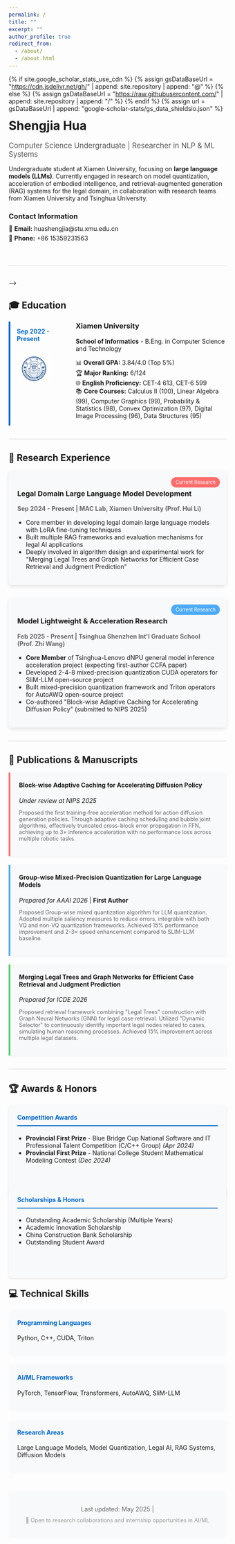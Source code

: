 ```yaml
---
permalink: /
title: ""
excerpt: ""
author_profile: true
redirect_from: 
  - /about/
  - /about.html
---
```


{% if site.google_scholar_stats_use_cdn %}
{% assign gsDataBaseUrl = "https://cdn.jsdelivr.net/gh/" | append: site.repository | append: "@" %}
{% else %}
{% assign gsDataBaseUrl = "https://raw.githubusercontent.com/" | append: site.repository | append: "/" %}
{% endif %}
{% assign url = gsDataBaseUrl | append: "google-scholar-stats/gs_data_shieldsio.json" %}

<span class='anchor' id='about-me'></span>

<div class="profile-container" style="display: flex; align-items: flex-start; margin-bottom: 40px;">
  <div class="profile-content" style="flex: 1;">
    <h1 style="margin-top: 0;">Shengjia Hua</h1>
    <p style="font-size: 1.2em; color: #555; margin-bottom: 15px;">
  Computer Science Undergraduate | Researcher in NLP & ML Systems
</p>
<p>
  Undergraduate student at Xiamen University, focusing on <strong>large language models (LLMs)</strong>. Currently engaged in research on model quantization, acceleration of embodied intelligence, and retrieval-augmented generation (RAG) systems for the legal domain, in collaboration with research teams from Xiamen University and Tsinghua University.
</p>

<div style="margin-top: 20px;">
  <h3 style="margin-bottom: 10px;">Contact Information</h3>
  <ul style="list-style-type: none; padding-left: 0; margin-top: 0;">
    <li style="margin-bottom: 5px;">📧 <strong>Email:</strong>  huashengjia@stu.xmu.edu.cn</li>
<!--     <li>💬 <strong>WeChat:</strong> Esther0095</li> -->
    <li>📱 <strong>Phone:</strong> +86 15359231563</li>
  </ul>
</div>
<!--   </div>  <div class="profile-image" style="flex: 0 0 200px; margin-left: 40px;">    <!-- Profile photo placeholder -->    <!--<img src="images/dzdzs.jpg" alt="Hua Shengjia" style="width: 100%; border-radius: 50%; border: 3px solid #0066cc;">-->   </div> </div> <div class="section-divider" style="border-top: 2px solid #eaeaea; margin: 30px 0;"></div> -->

<span class='anchor' id='education'></span>
## 🎓 Education

<div class="education-container">
  <div class="education-item" style="display: flex; margin-bottom: 30px; border-left: 4px solid #0066cc; padding-left: 15px;">
    <div style="flex: 1; margin-right: 20px;">
      <p style="font-weight: bold; color: #0066cc;">Sep 2022 - Present</p>
      <img src="images/XMUlogo.png" alt="XMU Logo" style="max-width: 80px; margin-top: 10px;">
    </div>
    <div style="flex: 3;">
      <h3 style="margin-top: 0;">Xiamen University</h3>
      <p><strong>School of Informatics</strong> - B.Eng. in Computer Science and Technology</p>
      <ul style="list-style-type: none; padding-left: 0;">
        <li>📊 <strong>Overall GPA:</strong> 3.84/4.0 (Top 5%)</li>
        <li>🏆 <strong>Major Ranking:</strong> 6/124</li>
        <li>🌐 <strong>English Proficiency:</strong> CET-4 613, CET-6 599</li>
        <li>📚 <strong>Core Courses:</strong> Calculus II (100), Linear Algebra (99), Computer Graphics (99), Probability & Statistics (98), Convex Optimization (97), Digital Image Processing (96), Data Structures (95)</li>
      </ul>
    </div>
  </div>
</div>

<div class="section-divider" style="border-top: 2px solid #eaeaea; margin: 30px 0;"></div>

<span class='anchor' id='research-experience'></span>
## 🔬 Research Experience

<div class="research-container">
  <!-- Current Research 1 -->
  <div class="research-item" style="margin-bottom: 30px; border-radius: 8px; overflow: hidden; box-shadow: 0 4px 8px rgba(0,0,0,0.1);">
    <div style="background-color: #f8f9fa; padding: 20px; position: relative;">
      <span style="position: absolute; top: 15px; right: 15px; background-color: #ff6b6b; color: white; padding: 5px 10px; border-radius: 15px; font-size: 0.8em;">Current Research</span>
      <h3>Legal Domain Large Language Model Development</h3>
      <p style="color: #666;"><strong>Sep 2024 - Present | MAC Lab, Xiamen University (Prof. Hui Li)</strong></p>
      <div style="margin-top: 15px;">
        <ul style="padding-left: 20px; margin-top: 0;">
          <li>Core member in developing legal domain large language models with LoRA fine-tuning techniques</li>
          <li>Built multiple RAG frameworks and evaluation mechanisms for legal AI applications</li>
          <li>Deeply involved in algorithm design and experimental work for "Merging Legal Trees and Graph Networks for Efficient Case Retrieval and Judgment Prediction"</li>
        </ul>
      </div>
    </div>
  </div>

  <!-- Current Research 2 -->
  <div class="research-item" style="margin-bottom: 30px; border-radius: 8px; overflow: hidden; box-shadow: 0 4px 8px rgba(0,0,0,0.1);">
    <div style="background-color: #f8f9fa; padding: 20px; position: relative;">
      <span style="position: absolute; top: 15px; right: 15px; background-color: #4dabf7; color: white; padding: 5px 10px; border-radius: 15px; font-size: 0.8em;">Current Research</span>
      <h3>Model Lightweight & Acceleration Research</h3>
      <p style="color: #666;"><strong>Feb 2025 - Present | Tsinghua Shenzhen Int'l Graduate School (Prof. Zhi Wang)</strong></p>
      <div style="margin-top: 15px;">
        <ul style="padding-left: 20px; margin-top: 0;">
          <li><strong>Core Member</strong> of Tsinghua-Lenovo dNPU general model inference acceleration project (expecting first-author CCFA paper)</li>
          <li>Developed 2-4-8 mixed-precision quantization CUDA operators for SliM-LLM open-source project</li>
          <li>Built mixed-precision quantization framework and Triton operators for AutoAWQ open-source project</li>
          <li>Co-authored "Block-wise Adaptive Caching for Accelerating Diffusion Policy" (submitted to NIPS 2025)</li>
        </ul>
      </div>
    </div>
  </div>
</div>

<div class="section-divider" style="border-top: 2px solid #eaeaea; margin: 30px 0;"></div>

<span class='anchor' id='publications'></span>
## 📝 Publications & Manuscripts

<div class="publications-container">
  <div class="publication-item" style="padding: 20px; margin-bottom: 20px; border-left: 4px solid #ff6b6b; background-color: #f8f9fa; border-radius: 0 4px 4px 0; box-shadow: 0 2px 4px rgba(0,0,0,0.05);">
    <h4 style="margin-top: 0;">Block-wise Adaptive Caching for Accelerating Diffusion Policy</h4>
    <p style="margin-bottom: 10px;"><em>Under review at NIPS 2025</em></p>
    <p style="font-size: 0.9em; color: #666;">Proposed the first training-free acceleration method for action diffusion generation policies. Through adaptive caching scheduling and bubble joint algorithms, effectively truncated cross-block error propagation in FFN, achieving up to 3× inference acceleration with no performance loss across multiple robotic tasks.</p>
  </div>

  <div class="publication-item" style="padding: 20px; margin-bottom: 20px; border-left: 4px solid #4dabf7; background-color: #f8f9fa; border-radius: 0 4px 4px 0; box-shadow: 0 2px 4px rgba(0,0,0,0.05);">
    <h4 style="margin-top: 0;">Group-wise Mixed-Precision Quantization for Large Language Models</h4>
    <p style="margin-bottom: 10px;"><em>Prepared for AAAI 2026</em> | <strong>First Author</strong></p>
    <p style="font-size: 0.9em; color: #666;">Proposed Group-wise mixed quantization algorithm for LLM quantization. Adopted multiple saliency measures to reduce errors, integrable with both VQ and non-VQ quantization frameworks. Achieved 15% performance improvement and 2-3× speed enhancement compared to SLIM-LLM baseline.</p>
  </div>

  <div class="publication-item" style="padding: 20px; margin-bottom: 20px; border-left: 4px solid #51cf66; background-color: #f8f9fa; border-radius: 0 4px 4px 0; box-shadow: 0 2px 4px rgba(0,0,0,0.05);">
    <h4 style="margin-top: 0;">Merging Legal Trees and Graph Networks for Efficient Case Retrieval and Judgment Prediction</h4>
    <p style="margin-bottom: 10px;"><em>Prepared for ICDE 2026</em></p>
    <p style="font-size: 0.9em; color: #666;">Proposed retrieval framework combining "Legal Trees" construction with Graph Neural Networks (GNN) for legal case retrieval. Utilized "Dynamic Selector" to continuously identify important legal nodes related to cases, simulating human reasoning processes. Achieved 15% improvement across multiple legal datasets.</p>
  </div>
</div>

<div class="section-divider" style="border-top: 2px solid #eaeaea; margin: 30px 0;"></div>

<span class='anchor' id='awards-honors'></span>
## 🏆 Awards & Honors

<div class="awards-container" style="display: grid; grid-template-columns: repeat(auto-fit, minmax(300px, 1fr)); gap: 20px; margin-bottom: 30px;">
  <div class="awards-card" style="background-color: #f8f9fa; border-radius: 8px; padding: 20px; box-shadow: 0 2px 4px rgba(0,0,0,0.1); height: 100%;">
    <h4 style="color: #0066cc; margin-top: 0; border-bottom: 2px solid #0066cc; padding-bottom: 10px;">Competition Awards</h4>
    <ul style="padding-left: 20px;">
      <li><strong>Provincial First Prize</strong> - Blue Bridge Cup National Software and IT Professional Talent Competition (C/C++ Group) <em>(Apr 2024)</em></li>
      <li><strong>Provincial First Prize</strong> - National College Student Mathematical Modeling Contest <em>(Dec 2024)</em></li>
    </ul>
  </div>
  
  <div class="awards-card" style="background-color: #f8f9fa; border-radius: 8px; padding: 20px; box-shadow: 0 2px 4px rgba(0,0,0,0.1); height: 100%;">
    <h4 style="color: #0066cc; margin-top: 0; border-bottom: 2px solid #0066cc; padding-bottom: 10px;">Scholarships & Honors</h4>
    <ul style="padding-left: 20px;">
      <li>Outstanding Academic Scholarship (Multiple Years)</li>
      <li>Academic Innovation Scholarship</li>
      <li>China Construction Bank Scholarship</li>
      <li>Outstanding Student Award</li>
    </ul>
  </div>
</div>

<div class="section-divider" style="border-top: 2px solid #eaeaea; margin: 30px 0;"></div>

<span class='anchor' id='skills'></span>
## 💻 Technical Skills

<div style="display: grid; grid-template-columns: repeat(auto-fit, minmax(250px, 1fr)); gap: 20px; margin-bottom: 30px;">
  <div style="background-color: #f8f9fa; border-radius: 8px; padding: 20px;">
    <h4 style="color: #0066cc; margin-top: 0;">Programming Languages</h4>
    <p>Python, C++, CUDA, Triton</p>
  </div>
  
  <div style="background-color: #f8f9fa; border-radius: 8px; padding: 20px;">
    <h4 style="color: #0066cc; margin-top: 0;">AI/ML Frameworks</h4>
    <p>PyTorch, TensorFlow, Transformers, AutoAWQ, SliM-LLM</p>
  </div>
  
  <div style="background-color: #f8f9fa; border-radius: 8px; padding: 20px;">
    <h4 style="color: #0066cc; margin-top: 0;">Research Areas</h4>
    <p>Large Language Models, Model Quantization, Legal AI, RAG Systems, Diffusion Models</p>
  </div>
</div>

<div style="text-align: center; margin-top: 40px; margin-bottom: 30px; padding: 20px; background-color: #f8f9fa; border-radius: 8px;">
  <p style="margin-bottom: 0; color: #666;">
    Last updated: May 2025 | 
    <!-- <a href="#" style="color: #0066cc; text-decoration: none; font-weight: bold;">Download CV</a> -->
  </p>
  <p style="margin-top: 10px; color: #999; font-size: 0.9em;">
    🌟 Open to research collaborations and internship opportunities in AI/ML
  </p>
</div>
